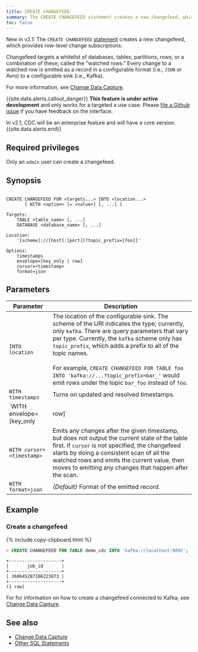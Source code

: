 ```yaml
---
title: CREATE CHANGEFEED
summary: The CREATE CHANGEFEED statement creates a new changefeed, which provides row-level change subscriptions.
toc: false
---
```


<span class="version-tag">New in v2.1:</span> The `CREATE CHANGEFEED` [statement](sql-statements.html) creates a new changefeed, which provides row-level change subscriptions.

Changefeed targets a whitelist of databases, tables, partitions, rows, or a combination of these; called the "watched rows." Every change to a watched row is emitted as a record in a configurable format (i.e., `JSON` or Avro) to a configurable sink (i.e., Kafka).

For more information, see [Change Data Capture](change-data-capture.html).

{{site.data.alerts.callout_danger}}
**This feature is under active development** and only works for a targeted a use case. Please [file a Github issue](file-an-issue.html) if you have feedback on the interface.

In v2.1, CDC will be an enterprise feature and will have a core version.
{{site.data.alerts.end}}

<div id="toc"></div>

## Required privileges

Only an `admin` user can create a changefeed.

## Synopsis

~~~

CREATE CHANGEFEED FOR <targets...> INTO <location...>
       [ WITH <option> [= <value>] [, ...] ]

Targets:
    TABLE <table_name> [, ...]
    DATABASE <database_name> [, ...]

Location:
    '[scheme]://[host]:[port][?topic_prefix=[foo]]'

Options:
    timestamps
    envelope=[key_only | row]
    cursor=<timestamp>
    format=json
~~~

## Parameters

Parameter | Description
----------|------------
`INTO location` | The location of the configurable sink. The scheme of the URI indicates the type; currently, only `kafka`. There are query parameters that vary per type. Currently, the `kafka` scheme only has `topic_prefix`, which adds a prefix to all of the topic names. <br><br>For example, `CREATE CHANGEFEED FOR TABLE foo INTO 'kafka://...?topic_prefix=bar_'` would emit rows under the topic `bar_foo` instead of `foo`.
`WITH timestamps` | Turns on updated and resolved timestamps.
`WITH envelope=[key_only | row]` | Use `key_only` to emit only the key and no value, which is faster if you only want to know when the key changes.<br><br>Default: `WITH envelope=row `
`WITH cursor=<timestamp>` | Emits any changes after the given timestamp, but does not output the current state of the table first. If `cursor` is not specified, the changefeed starts by doing a consistent scan of all the watched rows and emits the current value, then moves to emitting any changes that happen after the scan.
`WITH format=json` | _(Default)_ Format of the emitted record.

<!-- `IF NOT EXISTS` | Create a new changefeed only if a changefeed of the same name does not already exist; if one does exist, do not return an error.
`name` | The name of the changefeed to create, which [must be unique](#create-fails-name-already-in-use) and follow these [identifier rules](keywords-and-identifiers.html#identifiers).
`WITH envelope=key_only` | Emits only the key and no value, which is faster if you only want to know when the key changes. `WITH envelope=row `is the default. In v2.1, there will also be a `WITH envelope=diff`, which emits the old and new value of the changed row.
`WITH format=json` | Default value. In v2.1, `WITH format=avro` will also be supported.-->

## Example

### Create a changefeed

{% include copy-clipboard.html %}
~~~ sql
> CREATE CHANGEFEED FOR TABLE demo_cdc INTO 'kafka://localhost:9092';
~~~
~~~
+--------------------+
|       job_id       |
+--------------------+
| 360645287206223873 |
+--------------------+
(1 row)
~~~

For for information on how to create a changefeed connected to Kafka, see [Change Data Capture](change-data-capture.html#create-a-changefeed-connected-to-kafka).

## See also

- [Change Data Capture](change-data-capture.html)
- [Other SQL Statements](sql-statements.html)
